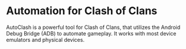 # Automation for Clash of Clans

AutoClash is a powerful tool for Clash of Clans, that utilizes the Android Debug Bridge (ADB) to automate gameplay. It works with most device emulators and physical devices.
